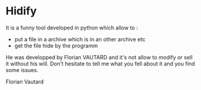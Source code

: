 # Hidify
It is a funny tool developed in python which allow to :
  - put a file in a archive which is in an other archive etc
  - get the file hide by the programm

He was developped by Florian VAUTARD and it's not allow to modify or sell it without his will.
Don't hesitate to tell me what you fell about it and you find some issues.

Florian Vautard
